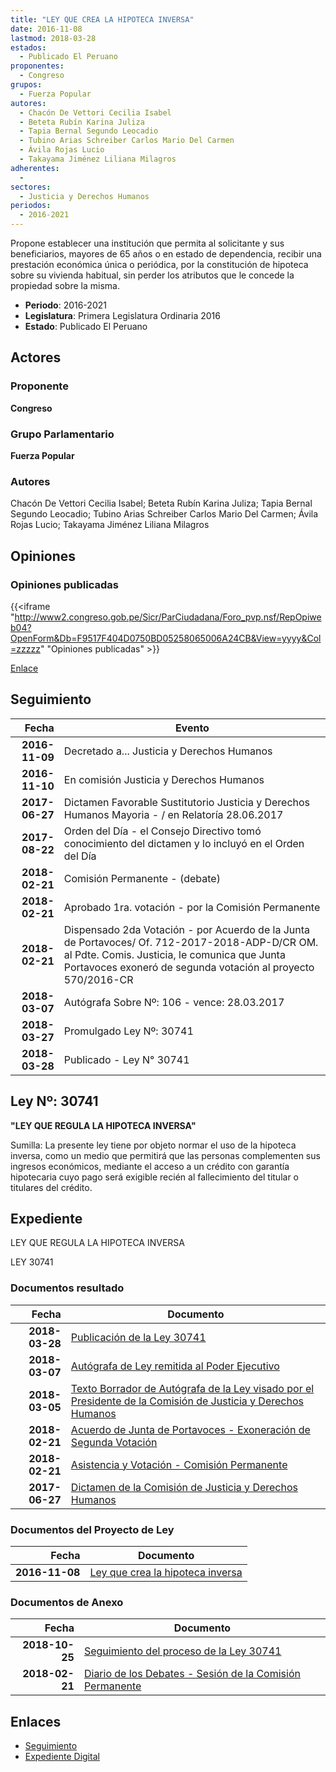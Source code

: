 ```yaml
---
title: "LEY QUE CREA LA HIPOTECA INVERSA"
date: 2016-11-08
lastmod: 2018-03-28
estados: 
  - Publicado El Peruano
proponentes: 
  - Congreso
grupos: 
  - Fuerza Popular
autores: 
  - Chacón De Vettori Cecilia Isabel
  - Beteta Rubín Karina Juliza
  - Tapia Bernal Segundo Leocadio
  - Tubino Arias Schreiber Carlos Mario Del Carmen
  - Ávila Rojas Lucio
  - Takayama Jiménez Liliana Milagros
adherentes: 
  - 
sectores: 
  - Justicia y Derechos Humanos
periodos: 
  - 2016-2021
---
```


Propone establecer una institución que permita al solicitante y sus beneficiarios, mayores de 65 años o en estado de dependencia, recibir una prestación económica única o periódica, por la constitución de hipoteca sobre su vivienda habitual, sin perder los atributos que le concede la propiedad sobre la misma.

- **Periodo**: 2016-2021
- **Legislatura**: Primera Legislatura Ordinaria 2016
- **Estado**: Publicado El Peruano

## Actores

### Proponente

**Congreso**

### Grupo Parlamentario

**Fuerza Popular**

### Autores

Chacón De Vettori Cecilia Isabel; Beteta Rubín Karina Juliza; Tapia Bernal Segundo Leocadio; Tubino Arias Schreiber Carlos Mario Del Carmen; Ávila Rojas Lucio; Takayama Jiménez Liliana Milagros


## Opiniones

### Opiniones publicadas

{{<iframe "http://www2.congreso.gob.pe/Sicr/ParCiudadana/Foro_pvp.nsf/RepOpiweb04?OpenForm&Db=F9517F404D0750BD05258065006A24CB&View=yyyy&Col=zzzzz" "Opiniones publicadas" >}}

[Enlace](http://www2.congreso.gob.pe/Sicr/ParCiudadana/Foro_pvp.nsf/RepOpiweb04?OpenForm&Db=F9517F404D0750BD05258065006A24CB&View=yyyy&Col=zzzzz)

## Seguimiento

| Fecha | Evento |
|------:|--------|
| **2016-11-09** | Decretado a... Justicia y Derechos Humanos|
| **2016-11-10** | En comisión Justicia y Derechos Humanos|
| **2017-06-27** | Dictamen Favorable Sustitutorio Justicia y Derechos Humanos Mayoria - / en Relatoría 28.06.2017|
| **2017-08-22** | Orden del Día - el Consejo Directivo tomó conocimiento del dictamen y lo incluyó en el Orden del Día|
| **2018-02-21** | Comisión Permanente - (debate)|
| **2018-02-21** | Aprobado 1ra. votación - por la Comisión Permanente|
| **2018-02-21** | Dispensado 2da Votación - por Acuerdo de la Junta de Portavoces/ Of. 712-2017-2018-ADP-D/CR OM. al Pdte. Comis. Justicia, le comunica que Junta Portavoces exoneró de segunda votación al proyecto 570/2016-CR|
| **2018-03-07** | Autógrafa Sobre Nº: 106 - vence: 28.03.2017|
| **2018-03-27** | Promulgado Ley Nº: 30741|
| **2018-03-28** | Publicado - Ley N° 30741|

## Ley Nº: 30741

**"LEY QUE REGULA LA HIPOTECA INVERSA"**

Sumilla: La presente ley tiene por objeto normar el uso de la hipoteca inversa, como un medio que permitirá que las personas complementen sus ingresos económicos, mediante el acceso a un crédito con garantía hipotecaria cuyo pago será exigible recién al fallecimiento del titular o titulares del crédito.


## Expediente

LEY QUE REGULA LA HIPOTECA INVERSA

LEY 30741


### Documentos resultado

| Fecha | Documento |
|------:|--------|
| **2018-03-28** | [Publicación de la Ley 30741](http://www.leyes.congreso.gob.pe/Documentos/2016_2021/ADLP/Normas_Legales/30741-LEY.pdf) |
| **2018-03-07** | [Autógrafa de Ley remitida al Poder Ejecutivo](http://www.leyes.congreso.gob.pe/Documentos/2016_2021/ADLP/Texto_Aprobado/AU0057020180307.pdf) |
| **2018-03-05** | [Texto Borrador de Autógrafa de la Ley visado por el Presidente de la Comisión de Justicia y Derechos Humanos](http://www.leyes.congreso.gob.pe/Documentos/2016_2021/Texto_Borrador_de_Autografa/BAU0057020180305.pdf) |
| **2018-02-21** | [Acuerdo de Junta de Portavoces - Exoneración de Segunda Votación](http://www.leyes.congreso.gob.pe/Documentos/2016_2021/Acuerdos/Junta_Portavoces/AJP00570_20180221.pdf) |
| **2018-02-21** | [Asistencia y Votación - Comisión Permanente](http://www.leyes.congreso.gob.pe/Documentos/2016_2021/Asistencia_y_Votacion/Proyectos_de_Ley/AVCP0057020180221.pdf) |
| **2017-06-27** | [Dictamen de la Comisión de Justicia y Derechos Humanos](http://www.leyes.congreso.gob.pe/Documentos/2016_2021/Dictamenes/Proyectos_de_Ley/00570DC15MAY_20170627.pdf) |

### Documentos del Proyecto de Ley

| Fecha | Documento |
|------:|--------|
| **2016-11-08** | [Ley que crea la hipoteca inversa](http://www.leyes.congreso.gob.pe/Documentos/2016_2021/Proyectos_de_Ley_y_de_Resoluciones_Legislativas/PL0057020161108.pdf) |

### Documentos de Anexo

| Fecha | Documento |
|------:|--------|
| **2018-10-25** | [Seguimiento del proceso de la Ley 30741](http://www.leyes.congreso.gob.pe/Documentos/2016_2021/Seguimiento_de_Proyectos_de_Ley/00570PL20181025.pdf) |
| **2018-02-21** | [Diario de los Debates - Sesión de la Comisión Permanente](http://www.leyes.congreso.gob.pe/Documentos/2016_2021/ADLP/Diario_Debates/30741-TDD.pdf) |

## Enlaces 

- [Seguimiento](http://www2.congreso.gob.pehttp://www2.congreso.gob.pe/Sicr/TraDocEstProc/CLProLey2016.nsf/f7fff46988ca05b1052578e100829cc7/fecc88e6734dfe4c052580650064a450?OpenDocument)
- [Expediente Digital](http://www2.congreso.gob.pehttp://www2.congreso.gob.pe/Sicr/TraDocEstProc/CLProLey2016.nsf/f7fff46988ca05b1052578e100829cc7/fecc88e6734dfe4c052580650064a450?OpenDocument&Click=05257FB7005EB655.eb71d0cf91d8294e05256cdf006b5706/$Body/0.1C6C)
